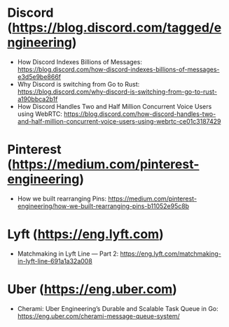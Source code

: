 # Discord (https://blog.discord.com/tagged/engineering)

- How Discord Indexes Billions of Messages: https://blog.discord.com/how-discord-indexes-billions-of-messages-e3d5e9be866f
- Why Discord is switching from Go to Rust: https://blog.discord.com/why-discord-is-switching-from-go-to-rust-a190bbca2b1f
- How Discord Handles Two and Half Million Concurrent Voice Users using WebRTC: https://blog.discord.com/how-discord-handles-two-and-half-million-concurrent-voice-users-using-webrtc-ce01c3187429

# Pinterest (https://medium.com/pinterest-engineering)

- How we built rearranging Pins: https://medium.com/pinterest-engineering/how-we-built-rearranging-pins-b11052e95c8b

# Lyft (https://eng.lyft.com)

- Matchmaking in Lyft Line — Part 2: https://eng.lyft.com/matchmaking-in-lyft-line-691a1a32a008

# Uber (https://eng.uber.com)

- Cherami: Uber Engineering’s Durable and Scalable Task Queue in Go: https://eng.uber.com/cherami-message-queue-system/
